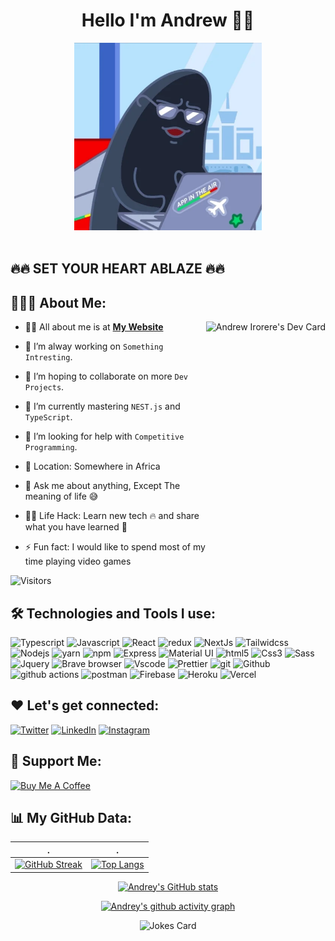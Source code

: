    <!-- Andrey github readme -->
<h1 align="center">Hello I'm Andrew 🐱‍👤</h1>
<!-- <img src="https://raw.githubusercontent.com/ABSphreak/ABSphreak/master/gifs/Hi.gif" width="7px"> -->

<!--
This  is a ✨ _special_ ✨ repository because its `README.md` (this file) appears on your GitHub profile.
Here are some ideas to get you started: -->

 <div align='center'>
 <!-- gif -->
 <!-- link to the app.webp gif -->

 <img src="./app.webp" height="300"/>
 </div>

 <br/>

<!-- ## 🚀 Achieve your goals, no matter what's going on around you Remember that it's supposed to be hard. Just Never stop trying🚀 -->

## 🔥🔥 SET YOUR HEART ABLAZE 🔥🔥

## 👨🏻‍💻 About Me:

<a href="https://app.daily.dev/AndreyScott"><img src="https://api.daily.dev/devcards/9d330d22d197425cb2abff118b0f3f13.png?r=0m9" height="390px" align="right" alt="Andrew Irorere's Dev Card"/></a>

- 🙋‍♂️ All about me is at **[My Website](https://andrey-profile.web.app/)**

- 🔭 I’m alway working on `Something Intresting`.

- 👯 I’m hoping to collaborate on more `Dev Projects`.

- 🌱 I’m currently mastering `NEST.js` and `TypeScript`.

- 🤔 I’m looking for help with `Competitive Programming`.

- 📍 Location: Somewhere in Africa

- 💬 Ask me about anything, Except The meaning of life :sweat_smile:

- 👨‍💻 Life Hack: Learn new tech :fire: and share what you have learned :tada:

- ⚡ Fun fact: I would like to spend most of my time playing video games

![Visitors](https://visitor-badge.glitch.me/badge?page_id=andreyscott.andreyscott)

## 🛠️ Technologies and Tools I use:

<p>
<img alt="Typescript" src="https://img.shields.io/badge/TypeScript-blue.svg?style=for-the-badge&logo=typescript&logoColor=white" height="25px"/>
<img alt="Javascript" src="https://img.shields.io/badge/JavaScript-323330?style=for-the-badge&logo=javascript&logoColor=F7DF1E"  height="25px"/>
<img alt="React" src="https://img.shields.io/badge/React-20232A?style=for-the-badge&logo=react&logoColor=61DAFB" height="25px"/>
<img alt="redux" src="https://img.shields.io/badge/-Redux-764ABC?style=flat-square&logo=redux&logoColor=white" height="25px"/>
<img alt="NextJs" src="https://img.shields.io/badge/Next-black?style=for-the-badge&logo=next.js&logoColor=white" height="25px"/>
<img alt="Tailwidcss" src="https://img.shields.io/badge/Tailwind_CSS-38B2AC?style=for-the-badge&logo=tailwind-css&logoColor=white" height="25px"/>
<img alt="Nodejs" src="https://img.shields.io/badge/-Nodejs-43853d?style=flat-square&logo=Node.js&logoColor=white"  height="25px"/>
<img alt="yarn" src="https://img.shields.io/badge/yarn-blue?&logo=yarn&logoColor=white" height="25px"/>
<img alt="npm" src="https://img.shields.io/badge/NPM-%23000000.svg?style=for-the-badge&logo=npm&logoColor=white" height="25px"/>
 <img alt="Express" src="https://img.shields.io/badge/express.js-%23404d59.svg?style=for-the-badge&logo=express&logoColor=%2361DAFB" height="25px"/>
<img alt="Material UI" src="https://img.shields.io/badge/Material--UI-0081CB?style=for-the-badge&logo=material-ui&logoColor=white" height="25px"/>
<img alt="html5" src="https://img.shields.io/badge/HTML5-E34F26?style=for-the-badge&logo=html5&logoColor=white" height="25px"/>
<img alt="Css3" src="https://img.shields.io/badge/CSS3-1572B6?style=for-the-badge&logo=css3&logoColor=white" height="25px"/>
<img alt="Sass" src="https://img.shields.io/badge/Sass-CC6699?style=flat-square&logo=Sass&logoColor=white" height="25px"/>
<img alt="Jquery" src="https://img.shields.io/badge/jquery-%230769AD.svg?style=for-the-badge&logo=jquery&logoColor=white" height="25px"/>
<img alt="Brave browser" src="https://img.shields.io/badge/-Brave_Browser-FB542B?style=flat-square&logo=brave&logoColor=white" height="25px"/>
<img alt="Vscode" src="https://img.shields.io/badge/-VSCode-000000?style=flat&logo=visual-studio-code&logoColor=007ACC" height='25px'>
<img alt="Prettier" src="https://img.shields.io/badge/-Prettier-F7B93E?style=flat-square&logo=prettier&logoColor=white" height="25px"/>
<img alt="git" src="https://img.shields.io/badge/-Git-F05032?style=flat-square&logo=git&logoColor=white" height="25px"/>
<img alt="Github" src="https://img.shields.io/badge/-Github-F05032?style=flat-square&logo=github&logoColor=white" height="25px"/>
 <img alt="github actions" src="https://img.shields.io/badge/-Github_Actions-2088FF?style=flat-square&logo=github-actions&logoColor=white" height="25px"/>
 <img alt="postman" src="https://img.shields.io/badge/-Postman-00C7B7?style=flat-square&logo=postman&logoColor=white" height="25px"/>
 <img alt="Firebase" src="https://img.shields.io/badge/-Firebase-00599C?style=flat-square&logo=Firebase&logoColour=yellow" height="25px"/>
 <img alt="Heroku" src="https://img.shields.io/badge/-Heroku-430098?style=flat-square&logo=heroku&logoColor=white" height="25px"/>
 <img alt="Vercel" src="https://img.shields.io/badge/Vercel-000000?style=for-the-badge&logo=vercel&logoColor=white" height="25px" />

</p>

## ❤️ Let's get connected:

<!-- <p><a href="https://andrey-profile.web.app" target="_blank"><img alt="Github" src="https://img.shields.io/badge/?&style=for-the-badge&logo=appveyor&logoColor=white" height="30px" /></a> -->
<p>
 <a href="https://twitter.com/andreyscott5" target="_blank"><img alt="Twitter" src="https://img.shields.io/badge/twitter-%231DA1F2.svg?&style=for-the-badge&logo=twitter&logoColor=white"  height="30px"/></a> <a href="https://www.linkedin.com/in/andrew-irorere" target="_blank"><img alt="LinkedIn" src="https://img.shields.io/badge/linkedin-%230077B5.svg?&style=for-the-badge&logo=linkedin&logoColor=white"  height="30px"/></a> 
 <a href="https://www.instagram.com/itsandreydev" target="_blank"><img alt="Instagram" src="https://img.shields.io/badge/Instagram-E4405F?style=for-the-badge&logo=instagram&logoColor=white"  height="30px"/></a>
</p>

## 🤝 Support Me:

<a href="https://www.buymeacoffee.com/andreyscott" target="_blank"><img src="https://cdn.buymeacoffee.com/buttons/v2/default-violet.png" alt="Buy Me A Coffee" height="60px" width="200px"></a>

## 📊 My GitHub Data:

|                                                                                                            .                                                                                                            |                                                                             .                                                                             |
| :---------------------------------------------------------------------------------------------------------------------------------------------------------------------------------------------------------------------: | :-------------------------------------------------------------------------------------------------------------------------------------------------------: |
| [![GitHub Streak](https://github-readme-streak-stats.herokuapp.com?user=andreyscott&theme=cobalt&hide_border=true&date_format=M%20j%5B%2C%20Y%5D&fire=DD0000&ring=DD2727&currStreakNum=00DD3DC2&background=000000)](#!) | [![Top Langs](https://github-readme-stats.vercel.app/api/top-langs/?username=andreyscott&layout=compact&theme=vision-friendly-dark&hide_border=true)](#!) |

<div id="github_stats" align="center">

[![Andrey's GitHub stats](https://github-readme-stats.vercel.app/api?username=andreyscott&count_private=true&show_icons=true&theme=radical&hide_border=true)](#!)

[![Andrey's github activity graph](https://github-activity-graph-oopa.herokuapp.com/graph?username=andreyscott&theme=radical&hide_border=true)](#!)

![Jokes Card](https://readme-jokes.vercel.app/api?theme=radical)

</div>

<!-- ## 📊 My GitHub Data old: -->

<!-- <div align="center">
  <img align="center" src="https://github-readme-stats.anuraghazra1.vercel.app/api?username=andreyscott&show_icons=true" />
  <img align="center" src="https://github-readme-streak-stats.herokuapp.com/?user=andreyscott&" alt="andrey" />

  <h2>Programming Humor for you
  <img align ='center' src='https://media2.giphy.com/media/UQDSBzfyiBKvgFcSTw/giphy.gif?cid=ecf05e47p3cd513axbek3f56ti3jzizq8hincw20jauyyfyw&rid=giphy.gif' height='2px' width='1px'>

</h2>

</div> -->

<!-- new github status -->

 <!-- new read me template  above -->

<!-- <img align="right" alt="GIF" src="https://camo.githubusercontent.com/62da68eb62b1e5f175f7d1f0191dd89a653d7908feb22d37d4a0ab07365d6791/68747470733a2f2f6d656469612e67697068792e636f6d2f6d656469612f4d3967624264396e6244724f5475314d71782f67697068792e676966" width="240" /> -->

<!-- https://raw.githubusercontent.com/devSouvik/devSouvik/master/gif3.gif -->
<!--
<h3 align="left">Hi there, I'm Andrew </h3>
<h3 align="left"> I'm a Front End JavaScript specalist .
<bold>Currently learning React Native🤖</bold> </h3>
<h5 align="left">📍 Somewhere in: Africa</h5>
<h3 size='13px' align="left">Are you a developer In need of a Job Recommendation ? Send me a DM👇</h3>

<div size='20px'>
<h3 align='left'> Connect with me <a href = 'https://www.linkedin.com/in/andrew-irorere-/"'> <img width = '25px' align= 'center' src="https://raw.githubusercontent.com/rahulbanerjee26/githubAboutMeGenerator/main/icons/linked-in-alt.svg"/></a>
<a href = 'https://twitter.com/Andreyscott5'> <img width = '25px' align= 'center' src="https://raw.githubusercontent.com/rahulbanerjee26/githubAboutMeGenerator/main/icons/twitter.svg"/></a>
<a href = 'https://instagram.com/_ai.tech'> <img width = '25px' align= 'center' src="https://raw.githubusercontent.com/rahulbanerjee26/githubAboutMeGenerator/main/icons/instagram.svg"/></a>
<a href = 'https://www.github.com/andreyscott'> <img width = '25px' align= 'center' src="https://raw.githubusercontent.com/rahulbanerjee26/githubAboutMeGenerator/main/icons/github.svg"/></a>  <img src='https://raw.githubusercontent.com/ShahriarShafin/ShahriarShafin/main/Assets/handshake.gif' width="45px"><p align='right'>

<h2 align='left''> Languages and Tools <img src = "https://media2.giphy.com/media/QssGEmpkyEOhBCb7e1/giphy.gif?cid=ecf05e47a0n3gi1bfqntqmob8g9aid1oyj2wr3ds3mg700bl&rid=giphy.gif" width ='30px'> </h2>

</p> </h3>
</div> -->

<!-- ### Spotify Playing 🎧🖤🤘 -->

<!-- [<img src="https://now-playing-codestackr.vercel.app/api/spotify-playing" alt="Andrey spotify Playing" width="350" />](https://open.spotify.com/user/swyqyimdc12jajde4vpwd2x1b -->
<!-- <p align='left'>
<img width ='44px' align='center' src ='https://raw.githubusercontent.com/rahulbanerjee26/githubAboutMeGenerator/main/icons/reactjs.svg'>
<img width='44px' align='center' src='https://raw.githubusercontent.com/rahulbanerjee26/githubAboutMeGenerator/main/icons/redux.svg'>
<img width ='44px' align='center' src ='https://raw.githubusercontent.com/rahulbanerjee26/githubAboutMeGenerator/main/icons/javascript.svg'>

<img width ='44px' align='center' src ='https://raw.githubusercontent.com/github/explore/80688e429a7d4ef2fca1e82350fe8e3517d3494d/topics/typescript/typescript.png'>
<img width ='44px' align='center' src ='https://raw.githubusercontent.com/rahulbanerjee26/githubAboutMeGenerator/main/icons/html.svg'>
<img width ='44px' align='center' src ='https://raw.githubusercontent.com/rahulbanerjee26/githubAboutMeGenerator/main/icons/css.svg'>
<img width ='44px' align='center' src ='https://raw.githubusercontent.com/rahulbanerjee26/githubAboutMeGenerator/main/icons/bootstrap.svg'>
<img width ='44px' align='center' src ='https://raw.githubusercontent.com/rahulbanerjee26/githubAboutMeGenerator/main/icons/sass.svg'>
<img width ='44px' align='center' src ='https://raw.githubusercontent.com/rahulbanerjee26/githubAboutMeGenerator/main/icons/firebase.svg'>
<img width ='44px' align='center' src ='https://raw.githubusercontent.com/rahulbanerjee26/githubAboutMeGenerator/main/icons/nodejs.svg'>
<img width ='44px' align='center' src ='https://raw.githubusercontent.com/rahulbanerjee26/githubAboutMeGenerator/main/icons/php.svg'>
<img width ='44px' align='center' src ='https://raw.githubusercontent.com/rahulbanerjee26/githubAboutMeGenerator/main/icons/git.svg'>
<img width ='44px' align='center' src ='https://raw.githubusercontent.com/rahulbanerjee26/githubAboutMeGenerator/main/icons/github.svg'>
<img width='44px' align='center' src='https://raw.githubusercontent.com/rahulbanerjee26/githubAboutMeGenerator/main/icons/tailwind.svg'>
</p>
<br>

<h2 display='flex'>

 <div style="display: flex; flex-direction: column;">
<h2>Programming Humor for you <img align ='center' src='https://media2.giphy.com/media/UQDSBzfyiBKvgFcSTw/giphy.gif?cid=ecf05e47p3cd513axbek3f56ti3jzizq8hincw20jauyyfyw&rid=giphy.gif' width = '65px'>

![Jokes Card](https://readme-jokes.vercel.app/api?theme=synthwave)</h2>

<a href="https://github-readme-stats.vercel.app/api?username=andreyscott&include_all_commits=true&count_private=true&show_icons=true&line_height=19&title_color=7A7ADB&icon_color=2234AE&text_color=D3D3D3&bg_color=0,000000,130F40"><img src="https://github-readme-stats.vercel.app/api?username=andreyscott&include_all_commits=true&count_private=true&show_icons=true&line_height=19&title_color=7A7ADB&icon_color=2234AE&text_color=D3D3D3&bg_color=0,000000,130F40" alt="Andrey's Github Stats" width="400" heigth="350"></a>

</div>
 </h2> -->

<!-- BLOG-POST-LIST:START
<h2 align='left'> My GitHub Stats <img src='https://media1.giphy.com/media/du3J3cXyzhj75IOgvA/giphy.gif?cid=ecf05e47x2g034i9pzwtzzsd3xgg2w9nr94t4tflbbgo3008&rid=giphy.gif' width='30px'> </h2>
<a href="https://github.com/anuraghazra/github-readme-stats">
<img src="https://github-readme-stats.vercel.app/api?username=andreyscott&count_private=true&show_icons=true&theme=default" />
</a>
<a href="https://github.com/anuraghazra/convoychat">
<img src="https://github-readme-stats.vercel.app/api/top-langs/?username=andreyscott&theme=default" />
</a>
</div>
-->
<!-- BLOG-POST-LIST:END -->
<!--
<h2> i need a break joke <img src = "https://media1.giphy.com/media/JZ40cnfnN11KycrvMF/giphy.gif?cid=ecf05e47a0n3gi1bfqntqmob8g9aid1oyj2wr3ds3mg700bl&rid=giphy.gif" width = 100px> </h2> -->
